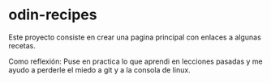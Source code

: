 # odin-recipes
Este proyecto consiste en crear una pagina principal con enlaces a algunas recetas.

Como reflexión: Puse en practica lo que aprendi en lecciones pasadas y me ayudo a perderle el miedo a git y a la consola de linux.